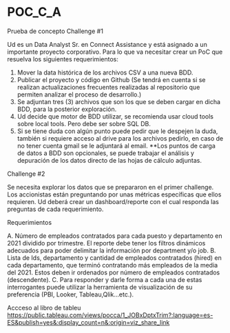 # POC_C_A
Prueba de concepto 
Challenge #1

Ud es un Data Analyst Sr. en Connect Assistance y está asignado a un importante proyecto corporativo. Para lo que va necesitar crear un PoC que resuelva los siguientes requerimientos:

1.	Mover la data histórica de los archivos CSV a una nueva BDD.
2.	Publicar el proyecto y código en Github (Se tendrá en cuenta si se realizan actualizaciones frecuentes realizadas al repositorio que permiten analizar el proceso de desarrollo.)
3.	Se adjuntan tres (3) archivos que son los que se deben cargar en dicha BDD, para la posterior exploración.
4.	Ud decide que motor de BDD utilizar, se recomienda usar cloud tools sobre local tools. Pero debe ser sobre SQL DB.
5.	Si se tiene duda con algún punto puede pedir que le despejen la duda, también si requiere acceso al drive para los archivos pedirlo, en caso de no tener cuenta gmail se le adjuntará al email.
**Los puntos de carga de datos a BDD son opcionales, se puede trabajar el análisis y depuración de los datos directo de las hojas de cálculo adjuntas.

Challenge #2

Se necesita explorar los datos que se prepararon en el primer challenge. Los accionistas están preguntando por unas métricas específicas que ellos requieren. Ud deberá crear un dashboard/reporte con el cual responda las preguntas de cada requerimiento.


Requerimientos

A.	Número de empleados contratados para cada puesto y departamento en 2021 dividido por trimestre. El reporte debe tener los filtros dinámicos adecuados para poder delimitar la información por department y/o job.
B.	Lista de Ids, departamento y cantidad de empleados contratados (hired) en cada departamento, que terminó contratando más empleados de la media del 2021. Estos deben ir ordenados por número de empleados contratados  (descendente).
C.	Para responder y darle forma a cada una de estas interrogantes puede utilizar la herramienta de visualización de su preferencia (PBI, Looker, Tableau,Qlik…etc.).


Accceso al libro de tableu
https://public.tableau.com/views/pocca/1_JOBxDptxTrim?:language=es-ES&publish=yes&:display_count=n&:origin=viz_share_link
